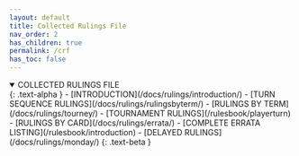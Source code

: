 ```yaml
---
layout: default
title: Collected Rulings File
nav_order: 2
has_children: true
permalink: /crf
has_toc: false
---
```


<details open markdown="block">
  <summary>
   COLLECTED RULINGS FILE
  </summary>
  {: .text-alpha }
 - [INTRODUCTION](/docs/rulings/introduction/)
 - [TURN SEQUENCE RULINGS](/docs/rulings/rulingsbyterm/)
 - [RULINGS BY TERM](/docs/rulings/tourney/)
 - [TOURNAMENT RULINGS](/rulesbook/playerturn)
 - [RULINGS BY CARD](/docs/rulings/errata/)
 - [COMPLETE ERRATA LISTING](/rulesbook/introduction)
 - [DELAYED RULINGS](/docs/rulings/monday/)
 {: .text-beta }
</details>
